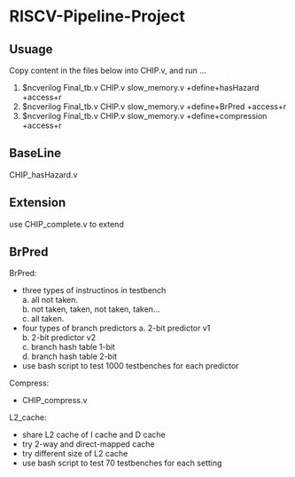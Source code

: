 # RISCV-Pipeline-Project

## Usuage 
Copy content in the files below into CHIP.v, and run ...  
1. $ncverilog Final_tb.v CHIP.v slow_memory.v +define+hasHazard +access+r  
2. $ncverilog Final_tb.v CHIP.v slow_memory.v +define+BrPred +access+r  
3. $ncverilog Final_tb.v CHIP.v slow_memory.v +define+compression +access+r  


## BaseLine
  CHIP_hasHazard.v  

## Extension  
  use CHIP_complete.v to extend  

## BrPred  

BrPred:  
  * three types of instructinos in testbench  
    a. all not taken.  
    b. not taken, taken, not taken, taken...  
    c. all taken.  
  * four types of branch predictors
    a. 2-bit predictor v1  
    b. 2-bit predictor v2  
    c. branch hash table 1-bit  
    d. branch hash table 2-bit  
  * use bash script to test 1000 testbenches for each predictor  

Compress:  
  * CHIP_compress.v  

L2_cache:  
  * share L2 cache of I cache and D cache  
  * try 2-way and direct-mapped cache  
  * try different size of L2 cache
  * use bash script to test 70 testbenches for each setting
